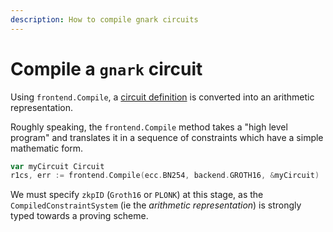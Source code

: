 ```yaml
---
description: How to compile gnark circuits
---
```



# Compile a `gnark` circuit

Using `frontend.Compile`, a [circuit definition](write/circuit_structure.md) is converted into an arithmetic representation.

Roughly speaking, the `frontend.Compile` method takes a "high level program" and translates it in a sequence of constraints which have a simple mathematic form.


```go
var myCircuit Circuit
r1cs, err := frontend.Compile(ecc.BN254, backend.GROTH16, &myCircuit)
```

We must specify `zkpID` (`Groth16` or `PLONK`) at this stage, as the `CompiledConstraintSystem` (ie the *arithmetic representation*) is strongly typed towards a proving scheme.
